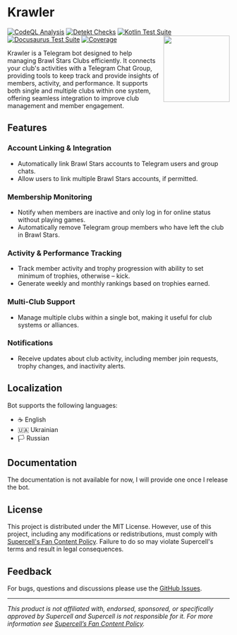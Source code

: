 # Krawler
[![CodeQL Analysis](https://github.com/y9vad9/krawler/actions/workflows/analyse.codeql.yml/badge.svg)](https://github.com/y9vad9/krawler/actions/workflows/analyse.codeql.yml) [![Detekt Checks](https://github.com/y9vad9/krawler/actions/workflows/check.detekt.yml/badge.svg)](https://github.com/y9vad9/krawler/actions/workflows/check.detekt.yml) [![Kotlin Test Suite](https://github.com/y9vad9/krawler/actions/workflows/check.kotlin-tests.yml/badge.svg)](https://github.com/y9vad9/krawler/actions/workflows/check.kotlin-tests.yml) [![Docusaurus Test Suite](https://github.com/y9vad9/krawler/actions/workflows/check.docusaurus-tests.yml/badge.svg)](https://github.com/y9vad9/krawler/actions/workflows/check.docusaurus-tests.yml) [![Coverage](https://codecov.io/gh/y9vad9/krawler/branch/main/graph/badge.svg)](https://codecov.io/gh/y9vad9/krawler)
<img src="https://github.com/user-attachments/assets/4ca759bd-a9e0-4da2-871c-93d80687f98d" alt="" height="150px" align="right" />

Krawler is a Telegram bot designed to help managing Brawl Stars Clubs efficiently. It connects your club's activities with a Telegram Chat Group, providing tools to keep track and provide insights of members, activity, and performance. It supports both single and multiple clubs within one system, offering seamless integration to improve club management and member engagement.


## Features

### Account Linking & Integration
- Automatically link Brawl Stars accounts to Telegram users and group chats.
- Allow users to link multiple Brawl Stars accounts, if permitted.

### Membership Monitoring
- Notify when members are inactive and only log in for online status without playing games.
- Automatically remove Telegram group members who have left the club in Brawl Stars.

### Activity & Performance Tracking
- Track member activity and trophy progression with ability to set minimum of trophies, otherwise – kick.
- Generate weekly and monthly rankings based on trophies earned.

### Multi-Club Support
- Manage multiple clubs within a single bot, making it useful for club systems or alliances.

### Notifications
- Receive updates about club activity, including member join requests, trophy changes, and inactivity alerts.

## Localization
Bot supports the following languages:
- ☕️ English
- 🇺🇦 Ukrainian
- 🏳️ Russian

## Documentation
The documentation is not available for now, I will provide one once I release the bot.

## License
This project is distributed under the MIT License. However, use of this project, including any modifications or redistributions, must comply with [Supercell's Fan Content Policy](https://supercell.com/en/fan-content-policy/). Failure to do so may violate Supercell's terms and result in legal consequences.

## Feedback

For bugs, questions and discussions please use
the [GitHub Issues](https://github.com/y9vad9/krawler/issues).
_______
*This product is not affiliated with, endorsed, sponsored, or specifically approved by Supercell and Supercell is not responsible for it.
For more information see [Supercell’s Fan Content Policy](https://supercell.com/en/fan-content-policy/).*
